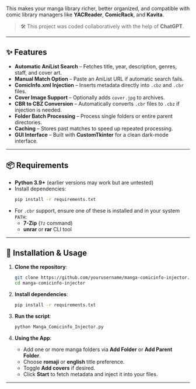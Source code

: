 This makes your manga library richer, better organized, and compatible with comic library managers like **YACReader**, **ComicRack**, and **Kavita**.

> 🛠 This project was coded collaboratively with the help of **ChatGPT**.

---

## ✨ Features

- **Automatic AniList Search** – Fetches title, year, description, genres, staff, and cover art.  
- **Manual Match Option** – Paste an AniList URL if automatic search fails.  
- **ComicInfo.xml Injection** – Inserts metadata directly into `.cbz` and `.cbr` files.  
- **Cover Image Support** – Optionally adds `cover.jpg` to archives.  
- **CBR to CBZ Conversion** – Automatically converts `.cbr` files to `.cbz` if injection is needed.  
- **Folder Batch Processing** – Process single folders or entire parent directories.  
- **Caching** – Stores past matches to speed up repeated processing.  
- **GUI Interface** – Built with **CustomTkinter** for a clean dark-mode interface.

---

## 📦 Requirements

- **Python 3.9+** (earlier versions may work but are untested)  
- Install dependencies:
  ```bash
  pip install -r requirements.txt
  ```
- For `.cbr` support, ensure one of these is installed and in your system `PATH`:
  - **7-Zip** (`7z` command)
  - **unrar** or **rar** CLI tool

---

## 🚀 Installation & Usage

1. **Clone the repository**:
   ```bash
   git clone https://github.com/yourusername/manga-comicinfo-injector.git
   cd manga-comicinfo-injector
   ```

2. **Install dependencies**:
   ```bash
   pip install -r requirements.txt
   ```

3. **Run the script**:
   ```bash
   python Manga_Comicinfo_Injector.py
   ```

4. **Using the App**:
   - Add one or more manga folders via **Add Folder** or **Add Parent Folder**.
   - Choose **romaji** or **english** title preference.
   - Toggle **Add covers** if desired.
   - Click **Start** to fetch metadata and inject it into your files.

---